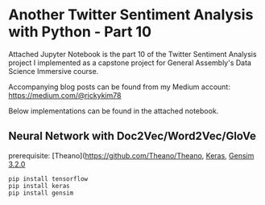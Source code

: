 # Another Twitter Sentiment Analysis with Python - Part 10

Attached Jupyter Notebook is the part 10 of the Twitter Sentiment Analysis project I implemented as a capstone project for General Assembly's Data Science Immersive course.

Accompanying blog posts can be found from my Medium account:
https://medium.com/@rickykim78

Below implementations can be found in the attached notebook.

## Neural Network with Doc2Vec/Word2Vec/GloVe<br>
prerequisite: [Theano](https://github.com/Theano/Theano, [Keras](https://github.com/keras-team/keras), [Gensim 3.2.0](https://github.com/RaRe-Technologies/gensim)
```
pip install tensorflow
pip install keras
pip install gensim
```
